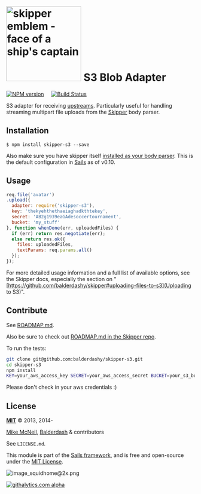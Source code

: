# [<img title="skipper-s3 - S3 adapter for Skipper" src="http://i.imgur.com/P6gptnI.png" width="200px" alt="skipper emblem - face of a ship's captain"/>](https://github.com/balderdashy/skipper-s3) S3 Blob Adapter

[![NPM version](https://badge.fury.io/js/skipper-s3.png)](http://badge.fury.io/js/skipper-s3) &nbsp; &nbsp;
[![Build Status](https://travis-ci.org/balderdashy/skipper-s3.svg?branch=master)](https://travis-ci.org/balderdashy/skipper-s3)

S3 adapter for receiving [upstreams](https://github.com/balderdashy/skipper#what-are-upstreams). Particularly useful for handling streaming multipart file uploads from the [Skipper](https://github.com/balderdashy/skipper) body parser.


## Installation

```
$ npm install skipper-s3 --save
```

Also make sure you have skipper itself [installed as your body parser](http://beta.sailsjs.org/#/documentation/concepts/Middleware?q=adding-or-overriding-http-middleware).  This is the default configuration in [Sails](https://github.com/balderdashy/sails) as of v0.10.


## Usage

```javascript
req.file('avatar')
.upload({
  adapter: require('skipper-s3'),
  key: 'thekyehthethaeiaghadkthtekey',
  secret: 'AB2g1939eaGAdesoccertournament',
  bucket: 'my_stuff'
}, function whenDone(err, uploadedFiles) {
  if (err) return res.negotiate(err);
  else return res.ok({
    files: uploadedFiles,
    textParams: req.params.all()
  });
});
```


For more detailed usage information and a full list of available options, see the Skipper docs, especially the section on "[https://github.com/balderdashy/skipper#uploading-files-to-s3](Uploading to S3)".


## Contribute

See [ROADMAP.md](https://github.com/balderdashy/skipper-s3/blob/master/ROADMAP.md).

Also be sure to check out [ROADMAP.md in the Skipper repo](https://github.com/balderdashy/skipper/blob/master/ROADMAP.md).

To run the tests:

```sh
git clone git@github.com:balderdashy/skipper-s3.git
cd skipper-s3
npm install
KEY=your_aws_access_key SECRET=your_aws_access_secret BUCKET=your_s3_bucket npm test
```

Please don't check in your aws credentials :)


## License

**[MIT](./LICENSE)**
&copy; 2013, 2014-

[Mike McNeil](http://michaelmcneil.com), [Balderdash](http://balderdash.co) & contributors

See `LICENSE.md`.

This module is part of the [Sails framework](http://sailsjs.org), and is free and open-source under the [MIT License](http://sails.mit-license.org/).


![image_squidhome@2x.png](http://i.imgur.com/RIvu9.png)


[![githalytics.com alpha](https://cruel-carlota.pagodabox.com/a22d3919de208c90c898986619efaa85 "githalytics.com")](http://githalytics.com/balderdashy/skipper-s3)
